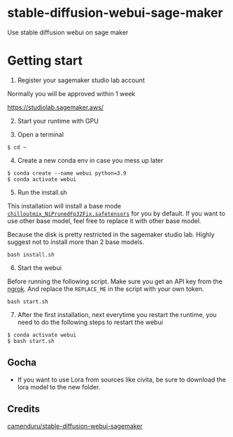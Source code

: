 # stable-diffusion-webui-sage-maker
Use stable diffusion webui on sage maker

# Getting start

1. Register your sagemaker studio lab account

Normally you will be approved within 1 week

https://studiolab.sagemaker.aws/

2. Start your runtime with GPU

3. Open a terminal

```shell
$ cd ~
```

4. Create a new conda env in case you mess up later

```shell
$ conda create --name webui python=3.9 
$ conda activate webui
```

5. Run the install.sh

This installation will install a base mode [`chilloutmix_NiPrunedFp32Fix.safetensors`](https://civitai.com/models/6424/chilloutmix) for you by default. If you want to use other base model, feel free to replace it with other base model.

Because the disk is pretty restricted in the sagemaker studio lab. Highly suggest not to install more than 2 base models.

```shell
bash install.sh
```

6. Start the webui

Before running the following script. Make sure you get an API key from the [ngrok](https://ngrok.com/). And replace the `REPLACE_ME` in the script with your own token.

```shell
bash start.sh
```

7. After the first installation, next everytime you restart the runtime, you need to do the following steps to restart the webui

```
$ conda activate webui
$ bash start.sh
```

## Gocha

- If you want to use Lora from sources like civita, be sure to download the lora model to the new folder.

## Credits

[camenduru/stable-diffusion-webui-sagemaker](https://github.com/camenduru/stable-diffusion-webui-sagemaker)




